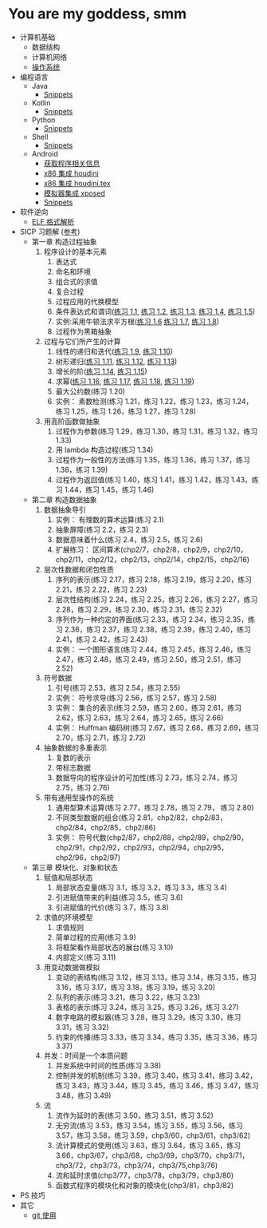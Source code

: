 # You are my goddess, smm

- 计算机基础
  - 数据结构
  - 计算机网络
  - [操作系统](/os/os.md)
- 编程语言
  - Java
    - [Snippets](/java/snippets.md)
  - Kotlin
    - [Snippets](/kotlin/snippets.md)
  - Python
    - [Snippets](/python/snippets.md)
  - Shell
    - [Snippets](/shell/snippets.md)
  - Android
    - [获取程序相关信息](/android/get_signature.md)
    - [x86 集成 houdini](/android/x86集成houdini.md)
    - [x86 集成 houdini.tex](/android/x86集成houdini.tex)
    - [模拟器集成 xposed](/android/模拟器集成xposed.md)
    - [Snippets](/android/snippets.md)
- 软件逆向
  - [ELF 格式解析](/python/ELF文件格式解析.md)
- SICP 习题解 ([参考](https://sicp.readthedocs.io/en/latest/))
  - 第一章 构造过程抽象
    1. 程序设计的基本元素
       1. 表达式
       2. 命名和环境
       3. 组合式的求值
       4. 复合过程
       5. 过程应用的代换模型
       6. 条件表达式和谓词([练习 1.1](/sicp/chapter1/1.1.md), [练习 1.2](/sicp/chapter1/1.2.md), [练习 1.3](/sicp/chapter1/1.3.md), [练习 1.4](/sicp/chapter1/1.4.md), [练习 1.5](/sicp/chapter1/1.5.md))
       7. 实例:采用牛顿法求平方根([练习 1.6](/sicp/chapter1/1.6.md) [练习 1.7](/sicp/chapter1/1.7.md), [练习 1.8](/sicp/chapter1/1.8.md))
       8. 过程作为黑箱抽象
    2. 过程与它们所产生的计算
       1. 线性的递归和迭代([练习 1.9](/sicp/chapter1/1.9.md), [练习 1.10](/sicp/chapter1/1.10.md))
       2. 树形递归([练习 1.11](/sicp/chapter1/1.11.md), [练习 1.12](/sicp/chapter1/1.12.md), [练习 1.13](/sicp/chapter1/1.13.md))
       3. 增长的阶([练习 1.14](/sicp/chapter1/1.14.md), [练习 1.15](/sicp/chapter1/1.15.md))
       4. 求幂([练习 1.16](/sicp/chapter1/1.16.md), [练习 1.17](/sicp/chapter1/1.17.md), [练习 1.18](/sicp/chapter1/1.18.md), [练习 1.19](/sicp/chapter1/1.19.md))
       5. 最大公约数(练习 1.20)
       6. 实例： 素数检测(练习 1.21，练习 1.22，练习 1.23，练习 1.24，练习 1.25，练习 1.26，练习 1.27，练习 1.28)
    3. 用高阶函数做抽象
       1. 过程作为参数(练习 1.29，练习 1.30，练习 1.31，练习 1.32，练习 1.33)
       2. 用 lambda 构造过程(练习 1.34)
       3. 过程作为一般性的方法(练习 1.35，练习 1.36，练习 1.37，练习 1.38，练习 1.39)
       4. 过程作为返回值(练习 1.40，练习 1.41，练习 1.42，练习 1.43，练习 1.44，练习 1.45，练习 1.46)
  - 第二章 构造数据抽象
    1. 数据抽象导引
       1. 实例： 有理数的算术运算(练习 2.1)
       2. 抽象屏障(练习 2.2，练习 2.3)
       3. 数据意味着什么(练习 2.4，练习 2.5，练习 2.6)
       4. 扩展练习： 区间算术(chp2/7，chp2/8，chp2/9，chp2/10，chp2/11，chp2/12，chp2/13，chp2/14，chp2/15，chp2/16)
    2. 层次性数据和闭包性质
       1. 序列的表示(练习 2.17，练习 2.18，练习 2.19，练习 2.20，练习 2.21，练习 2.22，练习 2.23)
       2. 层次性结构(练习 2.24，练习 2.25，练习 2.26，练习 2.27，练习 2.28，练习 2.29，练习 2.30，练习 2.31，练习 2.32)
       3. 序列作为一种约定的界面(练习 2.33，练习 2.34，练习 2.35，练习 2.36，练习 2.37，练习 2.38，练习 2.39，练习 2.40，练习 2.41，练习 2.42，练习 2.43)
       4. 实例： 一个图形语言(练习 2.44，练习 2.45，练习 2.46，练习 2.47，练习 2.48，练习 2.49，练习 2.50，练习 2.51，练习 2.52)
    3. 符号数据
       1. 引号(练习 2.53，练习 2.54，练习 2.55)
       2. 实例： 符号求导(练习 2.56，练习 2.57，练习 2.58)
       3. 实例： 集合的表示(练习 2.59，练习 2.60，练习 2.61，练习 2.62，练习 2.63，练习 2.64，练习 2.65，练习 2.66)
       4. 实例： Huffman 编码树(练习 2.67，练习 2.68，练习 2.69，练习 2.70，练习 2.71，练习 2.72)
    4. 抽象数据的多重表示
       1. 复数的表示
       2. 带标志数据
       3. 数据导向的程序设计的可加性(练习 2.73，练习 2.74，练习 2.75，练习 2.76)
    5. 带有通用型操作的系统
       1. 通用型算术运算(练习 2.77，练习 2.78，练习 2.79， 练习 2.80)
       2. 不同类型数据的组合(练习 2.81，chp2/82，chp2/83，chp2/84，chp2/85，chp2/86)
       3. 实例： 符号代数(chp2/87，chp2/88，chp2/89，chp2/90，chp2/91，chp2/92，chp2/93，chp2/94，chp2/95，chp2/96，chp2/97)
  - 第三章 模块化、对象和状态
    1. 赋值和局部状态
       1. 局部状态变量(练习 3.1，练习 3.2，练习 3.3，练习 3.4)
       2. 引进赋值带来的利益(练习 3.5，练习 3.6)
       3. 引进赋值的代价(练习 3.7，练习 3.8)
    2. 求值的环境模型
       1. 求值规则
       2. 简单过程的应用(练习 3.9)
       3. 将框架看作局部状态的展台(练习 3.10)
       4. 内部定义(练习 3.11)
    3. 用变动数据做模拟
       1. 变动的表结构(练习 3.12，练习 3.13，练习 3.14，练习 3.15，练习 3.16，练习 3.17，练习 3.18，练习 3.19，练习 3.20)
       2. 队列的表示(练习 3.21，练习 3.22，练习 3.23)
       3. 表格的表示(练习 3.24，练习 3.25，练习 3.26，练习 3.27)
       4. 数字电路的模拟器(练习 3.28，练习 3.29，练习 3.30，练习 3.31，练习 3.32)
       5. 约束的传播(练习 3.33，练习 3.34，练习 3.35，练习 3.36，练习 3.37)
    4. 并发：时间是一个本质问题
       1. 并发系统中时间的性质(练习 3.38)
       2. 控制并发的机制(练习 3.39，练习 3.40，练习 3.41，练习 3.42，练习 3.43，练习 3.44，练习 3.45，练习 3.46，练习 3.47，练习 3.48，练习 3.49)
    5. 流
       1. 流作为延时的表(练习 3.50，练习 3.51，练习 3.52)
       2. 无穷流(练习 3.53，练习 3.54，练习 3.55，练习 3.56，练习 3.57，练习 3.58，练习 3.59，chp3/60，chp3/61，chp3/62)
       3. 流计算模式的使用(练习 3.63，练习 3.64，练习 3.65，练习 3.66，chp3/67，chp3/68，chp3/69，chp3/70，chp3/71，chp3/72，chp3/73，chp3/74，chp3/75,chp3/76)
       4. 流和延时求值(chp3/77，chp3/78，chp3/79，chp3/80)
       5. 函数式程序的模块化和对象的模块化(chp3/81，chp3/82)
- PS 技巧
- 其它
  - [git 使用](/others/git.md)
